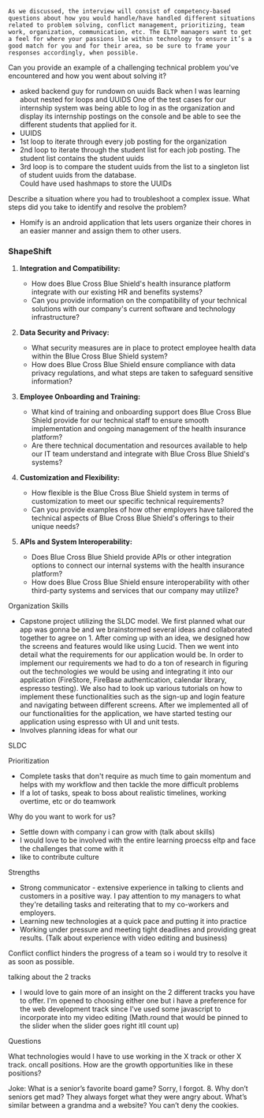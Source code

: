`As we discussed, the interview will consist of competency-based questions about how you would handle/have handled different situations related to problem solving, conflict management, prioritizing, team work, organization, communication, etc. The ELTP managers want to get a feel for where your passions lie within technology to ensure it’s a good match for you and for their area, so be sure to frame your responses accordingly, when possible.`


Can you provide an example of a challenging technical problem you've encountered and how you went about solving it?
- asked backend guy for rundown on uuids
Back when I was learning about nested for loops and UUIDS
One of the test cases for our internship system was being able to log in as the organization and display its internship postings on the console and be able to see the different students that applied for it. 
- UUIDS
- 1st loop to iterate through every job posting for the organization
- 2nd loop to iterate through the student list for each job posting. The student list contains the student uuids
- 3rd loop is to compare the student uuids from the list to a singleton list of student uuids from the database.  
Could have used hashmaps to store the UUIDs



Describe a situation where you had to troubleshoot a complex issue. What steps did you take to identify and resolve the problem?
- Homify is an android application that lets users organize their chores in an easier manner and assign them to other users. 



### ShapeShift



1. **Integration and Compatibility:**
    
    - How does Blue Cross Blue Shield's health insurance platform integrate with our existing HR and benefits systems?
    - Can you provide information on the compatibility of your technical solutions with our company's current software and technology infrastructure?
2. **Data Security and Privacy:**
    
    - What security measures are in place to protect employee health data within the Blue Cross Blue Shield system?
    - How does Blue Cross Blue Shield ensure compliance with data privacy regulations, and what steps are taken to safeguard sensitive information?
3. **Employee Onboarding and Training:**
    
    - What kind of training and onboarding support does Blue Cross Blue Shield provide for our technical staff to ensure smooth implementation and ongoing management of the health insurance platform?
    - Are there technical documentation and resources available to help our IT team understand and integrate with Blue Cross Blue Shield's systems?
4. **Customization and Flexibility:**
    
    - How flexible is the Blue Cross Blue Shield system in terms of customization to meet our specific technical requirements?
    - Can you provide examples of how other employers have tailored the technical aspects of Blue Cross Blue Shield's offerings to their unique needs?
5. **APIs and System Interoperability:**
    
    - Does Blue Cross Blue Shield provide APIs or other integration options to connect our internal systems with the health insurance platform?
    - How does Blue Cross Blue Shield ensure interoperability with other third-party systems and services that our company may utilize?

Organization Skills
- Capstone project utilizing the SLDC model. We first planned what our app was gonna be and we brainstormed several ideas and collaborated together to agree on 1. After coming up with an idea, we designed how the screens and features would like using Lucid. Then we went into detail what the requirements for our application would be. In order to implement our requirements we had to do a ton of research in figuring out the technologies we would be using and integrating it into our application (FireStore, FireBase authentication, calendar library, espresso testing). We also had to look up various tutorials on how to implement these functionalities such as the sign-up and login feature and navigating between different screens. After we implemented all of our functionalities for the application, we have started testing our application using espresso with UI and unit tests. 
- Involves planning ideas for what our 

SLDC

Prioritization
- Complete tasks that don't require as much time to gain momentum and helps with my workflow and then tackle the more difficult problems
- If a lot of tasks, speak to boss about realistic timelines, working overtime, etc or do teamwork

Why do you want to work for us?
- Settle down with company i can grow with (talk about skills)
- I would love to be involved with the entire learning proecss eltp and face the challenges that come with it
- like to contribute culture 

Strengths
- Strong communicator - extensive experience in talking to clients and customers in a positive way. I pay attention to my managers to what they're detailing tasks and reiterating that to my co-workers and employers. 
- Learning new technologies at a quick pace and putting it into practice 
- Working under pressure and meeting tight deadlines and providing great results. (Talk about experience with video editing and business)

Conflict
conflict hinders the progress of a team so i would try to resolve it as soon as possible. 

talking about the 2 tracks
- I would love to gain more of an insight on the 2 different tracks you have to offer. I'm opened to choosing either one but i have a preference for the web development track since I've used some javascript to incorporate into my video editing (Math.round that would be pinned to the slider when the slider goes right itll count up)


Questions

What technologies would I have to use working in the X track or other X track. 
oncall positions. 
How are the growth opportunities like in these positions?

Joke:
What is a senior’s favorite board game? Sorry, I forgot.
8. Why don’t seniors get mad? They always forget what they were angry about.
What’s similar between a grandma and a website? You can’t deny the cookies.
